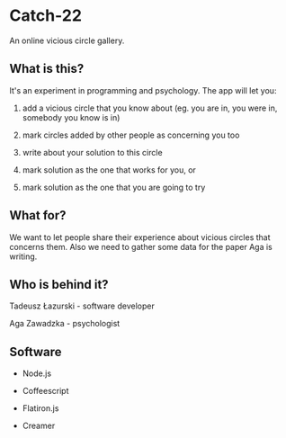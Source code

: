Catch-22
========

An online vicious circle gallery.

What is this?
-------------

It's an experiment in programming and psychology. The app will let you:

1. add a vicious circle that you know about (eg. you are in, you were in, somebody you know is in)

2. mark circles added by other people as concerning you too

3. write about your solution to this circle

4. mark solution as the one that works for you, or

5. mark solution as the one that you are going to try

What for?
---------

We want to let people share their experience about vicious circles that concerns them. Also we need to gather some data for the paper Aga is writing.

Who is behind it?
-----------------

Tadeusz Łazurski - software developer

Aga Zawadzka - psychologist

Software
--------

* Node.js

* Coffeescript

* Flatiron.js

* Creamer

